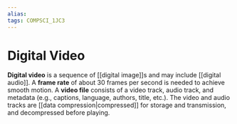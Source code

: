 ```yaml
---
alias:
tags: COMPSCI_1JC3
---
```

# Digital Video
**Digital video** is a sequence of [[digital image]]s and may include [[digital audio]]. A **frame rate** of about 30 frames per second is needed to achieve smooth motion. A **video file** consists of a video track, audio track, and metadata (e.g., captions, language, authors, title, etc.). The video and audio tracks are [[data compression|compressed]] for storage and transmission, and decompressed before playing. 